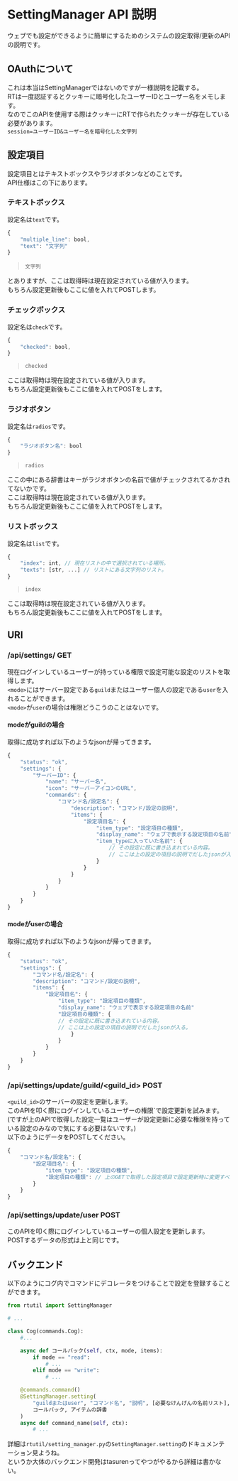 # SettingManager API 説明
ウェブでも設定ができるように簡単にするためのシステムの設定取得/更新のAPIの説明です。

## OAuthについて
これは本当はSettingManagerではないのですが一様説明を記載する。  
RTは一度認証するとクッキーに暗号化したユーザーIDとユーザー名をメモします。  
なのでこのAPIを使用する際はクッキーにRTで作られたクッキーが存在している必要があります。  
`session=ユーザーID&ユーザー名を暗号化した文字列`

## 設定項目
設定項目とはテキストボックスやラジオボタンなどのことです。  
API仕様はこの下にあります。
### テキストボックス
設定名は`text`です。
```js
{
    "multiple_line": bool,
    "text": "文字列"
}
```
> `文字列`

とありますが、ここは取得時は現在設定されている値が入ります。  
もちろん設定更新後もここに値を入れてPOSTします。
### チェックボックス
設定名は`check`です。
```js
{
    "checked": bool,
}
```
> `checked`

ここは取得時は現在設定されている値が入ります。  
もちろん設定更新後もここに値を入れてPOSTをします。
### ラジオボタン
設定名は`radios`です。
```js
{
    "ラジオボタン名": bool
}
```
> `radios`

ここの中にある辞書はキーがラジオボタンの名前で値がチェックされてるかされてないかです。  
ここは取得時は現在設定されている値が入ります。  
もちろん設定更新後もここに値を入れてPOSTをします。
### リストボックス
設定名は`list`です。
```js
{
    "index": int, // 現在リストの中で選択されている場所。
    "texts": [str, ...] // リストにある文字列のリスト。
}
```
> `index`

ここは取得時は現在設定されている値が入ります。  
もちろん設定更新後もここに値を入れてPOSTをします。

## URI
### /api/settings/<mode> GET
現在ログインしているユーザーが持っている権限で設定可能な設定のリストを取得します。  
`<mode>`にはサーバー設定である`guild`またはユーザー個人の設定である`user`を入れることができます。  
`<mode>`が`user`の場合は権限どうこうのことはないです。
#### modeがguildの場合
取得に成功すれば以下のようなjsonが帰ってきます。
```js
{
    "status": "ok",
    "settings": {
        "サーバーID": {
            "name": "サーバー名",
            "icon": "サーバーアイコンのURL",
            "commands": {
                "コマンド名/設定名": {
                    "description": "コマンド/設定の説明",
                    "items": {
                        "設定項目名": {
                            "item_type": "設定項目の種類",
                            "display_name": "ウェブで表示する設定項目の名前"
                            "item_typeに入っていた名前": {
			                    // その設定に既に書き込まれている内容。
				                // ここは上の設定の項目の説明でだしたjsonが入る。
	            		    }
                        }
                    }
                }
            }
        }
    }
}
```
#### modeがuserの場合
取得に成功すれば以下のようなjsonが帰ってきます。
```js
{
    "status": "ok",
    "settings": {
        "コマンド名/設定名": {
	    "description": "コマンド/設定の説明",
	    "items": {
	        "設定項目名": {
		        "item_type": "設定項目の種類",
		        "display_name": "ウェブで表示する設定項目の名前"
		        "設定項目の種類": {
		        // その設定に既に書き込まれている内容。
		        // ここは上の設定の項目の説明でだしたjsonが入る。
                    }
	    	    }
	        }
	    }
    }
}
```

### /api/settings/update/guild/<guild_id> POST
`<guild_id>`のサーバーの設定を更新します。  
このAPIを叩く際にログインしているユーザーの権限`で設定更新を試みます。  
(ですが上のAPIで取得した設定一覧はユーザーが設定更新に必要な権限を持っている設定のみなので気にする必要はないです。)  
以下のようにデータをPOSTしてください。
```js
{
    "コマンド名/設定名": {
        "設定項目名": {
    	    "item_type": "設定項目の種類",
	        "設定項目の種類": // 上のGETで取得した設定項目で設定更新時に変更すべき場所を変更した後の辞書をここに入れればいい。
	    }
    }
}
```
### /api/settings/update/user POST
このAPIを叩く際にログインしているユーザーの個人設定を更新します。  
POSTするデータの形式は上と同じです。

## バックエンド
以下のようにコグ内でコマンドにデコレータをつけることで設定を登録することができます。
```python
from rtutil import SettingManager

# ...

class Cog(commands.Cog):
    #...

    async def コールバック(self, ctx, mode, items):
        if mode == "read":
	        # ...
    	elif mode == "write":
	        # ...

    @commands.command()
    @SettingManager.setting(
        "guildまたはuser", "コマンド名", "説明", [必要なけんげんの名前リスト],
    	コールバック, アイテムの辞書
    )
    async def command_name(self, ctx):
        # ...
```

詳細は`rtutil/setting_manager.py`の`SettingManager.setting`のドキュメンテーション見ようね。  
というか大体のバックエンド開発はtasurenってやつがやるから詳細は書かない。